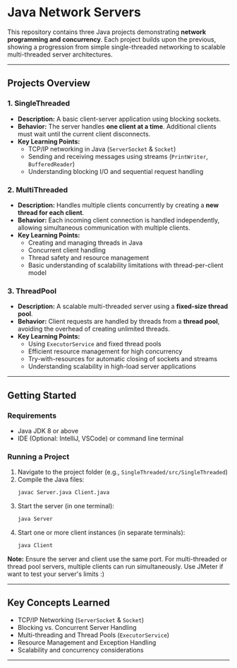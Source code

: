 # Java Network Servers

This repository contains three Java projects demonstrating **network programming and concurrency**. Each project builds upon the previous, showing a progression from simple single-threaded networking to scalable multi-threaded server architectures.

---

## Projects Overview

### 1. SingleThreaded
- **Description:** A basic client-server application using blocking sockets.
- **Behavior:** The server handles **one client at a time**. Additional clients must wait until the current client disconnects.
- **Key Learning Points:**
  - TCP/IP networking in Java (`ServerSocket` & `Socket`)
  - Sending and receiving messages using streams (`PrintWriter`, `BufferedReader`)
  - Understanding blocking I/O and sequential request handling

### 2. MultiThreaded
- **Description:** Handles multiple clients concurrently by creating a **new thread for each client**.
- **Behavior:** Each incoming client connection is handled independently, allowing simultaneous communication with multiple clients.
- **Key Learning Points:**
  - Creating and managing threads in Java
  - Concurrent client handling
  - Thread safety and resource management
  - Basic understanding of scalability limitations with thread-per-client model

### 3. ThreadPool
- **Description:** A scalable multi-threaded server using a **fixed-size thread pool**.
- **Behavior:** Client requests are handled by threads from a **thread pool**, avoiding the overhead of creating unlimited threads.
- **Key Learning Points:**
  - Using `ExecutorService` and fixed thread pools
  - Efficient resource management for high concurrency
  - Try-with-resources for automatic closing of sockets and streams
  - Understanding scalability in high-load server applications

---

## Getting Started

### Requirements
- Java JDK 8 or above
- IDE (Optional: IntelliJ, VSCode) or command line terminal

### Running a Project
1.  Navigate to the project folder (e.g., `SingleThreaded/src/SingleThreaded`)
2.  Compile the Java files:
    ```bash
    javac Server.java Client.java
    ```
3.  Start the server (in one terminal):
    ```bash
    java Server
    ```
4.  Start one or more client instances (in separate terminals):
    ```bash
    java Client
    ```
**Note:** Ensure the server and client use the same port. For multi-threaded or thread pool servers, multiple clients can run simultaneously. Use JMeter if want to test your server's limits :)

---

## Key Concepts Learned
- TCP/IP Networking (`ServerSocket` & `Socket`)
- Blocking vs. Concurrent Server Handling
- Multi-threading and Thread Pools (`ExecutorService`)
- Resource Management and Exception Handling
- Scalability and concurrency considerations

---
